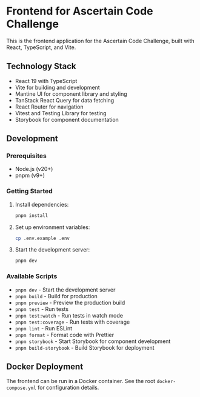 # Frontend for Ascertain Code Challenge

This is the frontend application for the Ascertain Code Challenge, built with React, TypeScript, and Vite.

## Technology Stack

- React 19 with TypeScript
- Vite for building and development
- Mantine UI for component library and styling
- TanStack React Query for data fetching
- React Router for navigation
- Vitest and Testing Library for testing
- Storybook for component documentation

## Development

### Prerequisites

- Node.js (v20+)
- pnpm (v9+)

### Getting Started

1. Install dependencies:
   ```bash
   pnpm install
   ```

2. Set up environment variables:
   ```bash
   cp .env.example .env
   ```

3. Start the development server:
   ```bash
   pnpm dev
   ```

### Available Scripts

- `pnpm dev` - Start the development server
- `pnpm build` - Build for production
- `pnpm preview` - Preview the production build
- `pnpm test` - Run tests
- `pnpm test:watch` - Run tests in watch mode
- `pnpm test:coverage` - Run tests with coverage
- `pnpm lint` - Run ESLint
- `pnpm format` - Format code with Prettier
- `pnpm storybook` - Start Storybook for component development
- `pnpm build-storybook` - Build Storybook for deployment

## Docker Deployment

The frontend can be run in a Docker container. See the root `docker-compose.yml` for configuration details.
